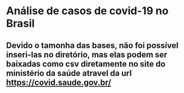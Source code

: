 # Análise de casos de covid-19 no Brasil

## Devido o tamonha das bases, não foi possível inseri-las no diretório, mas elas podem ser baixadas como csv diretamente no site do ministério da saúde atravel da url https://covid.saude.gov.br/
